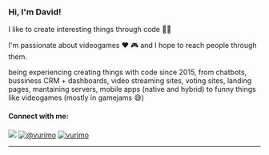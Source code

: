 ### Hi, I'm David!

I like to create interesting things through code 👨‍💻

I'm passionate about videogames ❤️ 🎮 and I hope to reach people through them.

being experiencing creating things with code since 2015, from chatbots, bussiness CRM + dashboards, video streaming sites, voting sites, landing pages, mantaining servers, mobile apps (native and hybrid) to funny things like videogames (mostly in gamejams 😅)

#### Connect with me:

<p align="left"> 
  <a href="https://brim01.netlify.app/" target="_blank" rel="noreferrer"> <img src="https://img.shields.io/badge/-Personal%20Site-gray.svg?colorB=C28E08&style=for-the-badge" /></a>
  <a href="https://twitter.com/vurimo" target="_blank"  rel="noreferrer"><img src="https://img.shields.io/badge/twitter-%231DA1F2.svg?&style=for-the-badge&logo=twitter&logoColor=white" alt="@vurimo" /></a> 
  <a href="https://www.linkedin.com/in/brimoquest/" target="_blank"  rel="noreferrer"><img src="https://img.shields.io/badge/LinkedIn-0077B5?style=for-the-badge&logo=linkedin&logoColor=white" alt="vurimo" /></a> 
  

</p>

<hr/>

